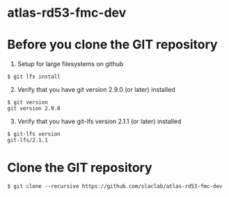 # atlas-rd53-fmc-dev

<!--- ########################################################################################### -->

# Before you clone the GIT repository

1) Setup for large filesystems on github

```
$ git lfs install
```

2) Verify that you have git version 2.9.0 (or later) installed 

```
$ git version
git version 2.9.0
```

3) Verify that you have git-lfs version 2.1.1 (or later) installed 

```
$ git-lfs version
git-lfs/2.1.1
```

<!--- ########################################################################################### -->

# Clone the GIT repository

```
$ git clone --recursive https://github.com/slaclab/atlas-rd53-fmc-dev
```

<!--- ########################################################################################### -->
